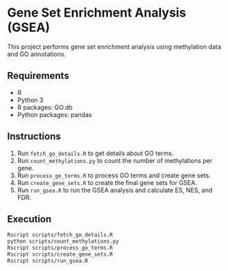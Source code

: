 # Gene Set Enrichment Analysis (GSEA)

This project performs gene set enrichment analysis using methylation data and GO annotations.

## Requirements

- R
- Python 3
- R packages: GO.db
- Python packages: pandas

## Instructions

1. Run `fetch_go_details.R` to get details about GO terms.
2. Run `count_methylations.py` to count the number of methylations per gene.
3. Run `process_go_terms.R` to process GO terms and create gene sets.
4. Run `create_gene_sets.R` to create the final gene sets for GSEA.
5. Run `run_gsea.R` to run the GSEA analysis and calculate ES, NES, and FDR.

## Execution

```bash
Rscript scripts/fetch_go_details.R
python scripts/count_methylations.py
Rscript scripts/process_go_terms.R
Rscript scripts/create_gene_sets.R
Rscript scripts/run_gsea.R
